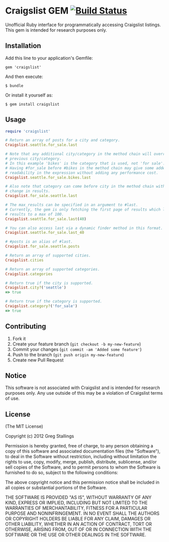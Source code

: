 # Craigslist GEM [![Build Status](https://secure.travis-ci.org/gregstallings/craigslist.png)](http://travis-ci.org/gregstallings/craigslist)

Unofficial Ruby interface for programmatically accessing Craigslist listings. This gem is intended for research purposes only.

## Installation

Add this line to your application's Gemfile:

    gem 'craigslist'

And then execute:

    $ bundle

Or install it yourself as:

    $ gem install craigslist

## Usage

```ruby
require 'craigslist'

# Return an array of posts for a city and category.
Craigslist.seattle.for_sale.last

# Note that any additional city/category in the method chain will override any
# previous city/category.
# In this example 'bikes' is the category that is used, not 'for sale'.
# Having #for_sale before #bikes in the method chain may give some added
# readability in the expression without adding any performance cost.
Craigslist.seattle.for_sale.bikes.last

# Also note that category can come before city in the method chain with no
# change in results.
Craigslist.for_sale.seattle.last

# The max_results can be specified in an argument to #last.
# Currently, the gem is only fetching the first page of results which limits
# results to a max of 100.
Craigslist.seattle.for_sale.last(40)

# You can also access last via a dynamic finder method in this format.
Craigslist.seattle.for_sale.last_40

# #posts is an alias of #last.
Craigslist.for_sale.seattle.posts

# Return an array of supported cities.
Craigslist.cities

# Return an array of supported categories.
Craigslist.categories

# Return true if the city is supported.
Craigslist.city?('seattle')
=> true

# Return true if the category is supported.
Craigslist.category?('for_sale')
=> true
```

## Contributing

1. Fork it
2. Create your feature branch (`git checkout -b my-new-feature`)
3. Commit your changes (`git commit -am 'Added some feature'`)
4. Push to the branch (`git push origin my-new-feature`)
5. Create new Pull Request

## Notice

This software is not associated with Craigslist and is intended for research purposes only. Any use outside of this may be a violation of Craigslist terms of use.

## License

(The MIT License)

Copyright (c) 2012 Greg Stallings

Permission is hereby granted, free of charge, to any person obtaining
a copy of this software and associated documentation files (the
"Software"), to deal in the Software without restriction, including
without limitation the rights to use, copy, modify, merge, publish,
distribute, sublicense, and/or sell copies of the Software, and to
permit persons to whom the Software is furnished to do so, subject to
the following conditions:

The above copyright notice and this permission notice shall be
included in all copies or substantial portions of the Software.

THE SOFTWARE IS PROVIDED "AS IS", WITHOUT WARRANTY OF ANY KIND,
EXPRESS OR IMPLIED, INCLUDING BUT NOT LIMITED TO THE WARRANTIES OF
MERCHANTABILITY, FITNESS FOR A PARTICULAR PURPOSE AND
NONINFRINGEMENT. IN NO EVENT SHALL THE AUTHORS OR COPYRIGHT HOLDERS BE
LIABLE FOR ANY CLAIM, DAMAGES OR OTHER LIABILITY, WHETHER IN AN ACTION
OF CONTRACT, TORT OR OTHERWISE, ARISING FROM, OUT OF OR IN CONNECTION
WITH THE SOFTWARE OR THE USE OR OTHER DEALINGS IN THE SOFTWARE.
